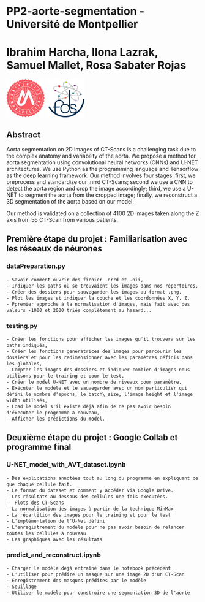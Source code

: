 # PP2-aorte-segmentation - Université de Montpellier
# Ibrahim Harcha, Ilona Lazrak, Samuel Mallet, Rosa Sabater Rojas

<!-- Add banner here -->
<img src="logo.jpeg" alt="logo" width="100"/> <img src="university.jpeg" alt="university" width="100"/>


## Abstract
Aorta segmentation on 2D images of CT-Scans is a challenging task due to the complex anatomy and variability of the aorta. We propose a method for aorta segmentation using convolutional neural networks (CNNs) and U-NET architectures. We use Python as the programming language and Tensorflow as the deep learning framework. Our method involves four stages: first, we preprocess and standardize our .nrrd CT-Scans; second  we use a CNN to detect the aorta region and crop the image accordingly; third, we use a U-NET to segment the aorta from the cropped image; finally, we reconstruct a 3D segmentation of the aorta based on our model. 

Our method is validated on a collection of 4100 2D images taken along the Z axis from 56 CT-Scan from various patients.

## Première étape du projet : Familiarisation avec les réseaux de néurones

### dataPreparation.py
    - Savoir comment ouvrir des fichier .nrrd et .nii,
    - Indiquer les paths où se trouvaient les images dans nos répertoires,
    - Créer des dossiers pour sauvegarder les images au format .png,
    - Plot les images et indiquer la couche et les coordonnées X, Y, Z.
    - Ppremier approche à la normalisation d'images, mais fait avec des valeurs -1000 et 2000 triés complètement au hasard...

### testing.py
    - Créer les fonctions pour afficher les images qu'il trouvera sur les paths indiqués,
    - Créer les fonctions generatrices des images pour parcourir les dossiers et pour les redimensionner avec les paramètres définis dans les globales,
    - Compter les images des dossiers et indiquer combien d'images nous utilisons pour le training et pour le test,
    - Créer le model U-NET avec un nombre de niveaux pour paramètre,
    - Exécuter le modèle et le sauvegarder avec un nom particulier qui défini le nombre d'epochs, le batch\_size, l'image height et l'image width utilisés,
    - Load le model s'il existe déjà afin de ne pas avoir besoin d'éxecuter le programme à nouveau,
    - Afficher les prédictions du model.


## Deuxième étape du projet : Google Collab et programme final

### U-NET_model_with_AVT_dataset.ipynb 

    - Des explications annotées tout au long du programme en expliquant ce que chaque cellule fait.
    - Le format du dataset et comment y accéder via Google Drive.
    - Les résultats au dessous des cellules une fois executées.
    -  Plots des CT-Scans
    - La normalisation des images à partir de la technique MinMax
    - La répartition des images pour le training et pour le test
    - L'implémentation de l'U-Net défini
    - L'enregistrement du modèle pour ne pas avoir besoin de relancer toutes les cellules à nouveau
    - Les graphiques avec les résultats

### predict_and_reconstruct.ipynb 

    - Charger le modèle déjà entraîné dans le notebook précédent
    - L'utiliser pour prédire un masque sur une image 2D d'un CT-Scan
    - Enregistrement des masques prédites par le modèle
    - Seuillage
    - Utiliser le modèle pour construire une segmentation 3D de l'aorte
